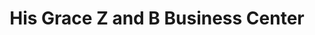---
title: "His Grace Z and B Business Center"
url: /ganta/his-grace-z-and-b-business-center/
shop: convenience
---